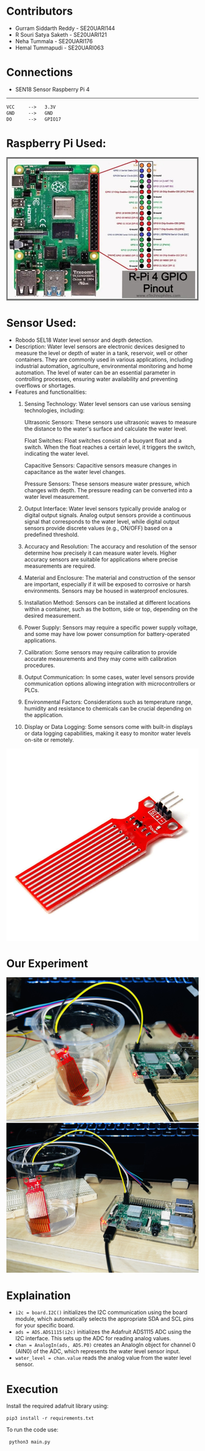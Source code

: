 # Contributors

- Gurram Siddarth Reddy - SE20UARI144
- R Souri Satya Saketh  - SE20UARI121
- Neha Tummala - SE20UARI176
- Hemal Tummapudi - SE20UARI063

# Connections
- SEN18 Sensor    Raspberry Pi 4
--------------------------------
    VCC     -->   3.3V
    GND     -->   GND
    DO      -->   GPIO17
# Raspberry Pi Used:
![Alt Text](images/schematic.jpg)

# Sensor Used:
- Robodo SEL18 Water level sensor and depth detection.
- Description:
 Water level sensors are electronic devices designed to measure the level or depth of water in a tank, reservoir, well or other containers. They are commonly used in various applications, including industrial automation, agriculture, environmental monitoring and home automation. The level of water can be an essential parameter in controlling processes, ensuring water availability and preventing overflows or shortages.
- Features and functionalities:
  1. Sensing Technology: Water level sensors can use various sensing technologies, including:

     Ultrasonic Sensors: These sensors use ultrasonic waves to measure the distance to the water's surface and calculate the water level.

     Float Switches: Float switches consist of a buoyant float and a switch. When the float reaches a certain level, it triggers the switch, indicating the water level.

     Capacitive Sensors: Capacitive sensors measure changes in capacitance as the water level changes.

     Pressure Sensors: These sensors measure water pressure, which changes with depth. The pressure reading can be converted into a water level measurement.

  2. Output Interface: Water level sensors typically provide analog or digital output signals. Analog output sensors provide a continuous signal that corresponds to the water level, while digital output sensors provide discrete values (e.g., ON/OFF) based on a predefined threshold.

  3. Accuracy and Resolution: The accuracy and resolution of the sensor determine how precisely it can measure water levels. Higher accuracy sensors are suitable for applications where precise measurements are required.

  4. Material and Enclosure: The material and construction of the sensor are important, especially if it will be exposed to corrosive or harsh environments. Sensors may be housed in waterproof enclosures.

  5. Installation Method: Sensors can be installed at different locations within a container, such as the bottom, side or top, depending on the desired measurement.

   6. Power Supply: Sensors may require a specific power supply voltage, and some may have low power consumption for battery-operated applications.

   7. Calibration: Some sensors may require calibration to provide accurate measurements and they may come with calibration procedures.

    8. Output Communication: In some cases, water level sensors provide communication options allowing integration with microcontrollers or PLCs.

    9. Environmental Factors: Considerations such as temperature range, humidity and resistance to chemicals can be crucial depending on the application.

    10. Display or Data Logging: Some sensors come with built-in displays or data logging capabilities, making it easy to monitor water levels on-site or remotely.

![Alt Text](images/Water_sensor.jpg)

# Our Experiment
![Alt Text](images/Experiment.jpg)
![Alt Text](images/Experimental_setup.jpg)

# Explaination

- `i2c = board.I2C()` initializes the I2C communication using the board module, which automatically selects the appropriate SDA and SCL pins for your specific board.
- `ads = ADS.ADS1115(i2c)` initializes the Adafruit ADS1115 ADC using the I2C interface. This sets up the ADC for reading analog values.
- `chan = AnalogIn(ads, ADS.P0)` creates an AnalogIn object for channel 0 (AIN0) of the ADC, which represents the water level sensor input.
- `water_level = chan.value` reads the analog value from the water level sensor.

# Execution
Install the required adafruit library using:

``` pip3 install -r requirements.txt ```

To run the code use:

``` python3 main.py```